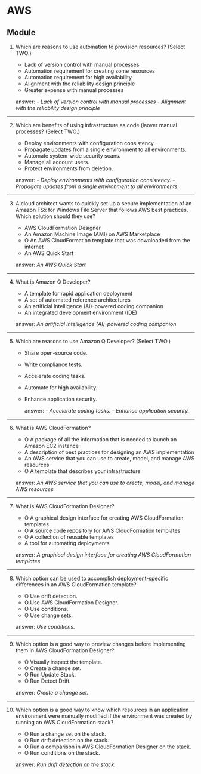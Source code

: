 # AWS
## Module 

1. Which are reasons to use automation to provision resources? (Select TWO.)
    * Lack of version control with manual processes
    * Automation requirement for creating some resources
    * Automation requirement for high availability
    * Alignment with the reliability design principle
    * Greater expense with manual processes
    
    answer: - *Lack of version control with manual processes*  - *Alignment with the reliability design principle*
---
2. Which are benefits of using infrastructure as code (laover manual processes?
(Select TWO.)
    * Deploy environments with configuration consistency.
    * Propagate updates from a single environment to all environments.
    * Automate system-wide security scans.
    * Manage all account users.
    * Protect environments from deletion.
    
    answer: - *Deploy environments with configuration consistency.* - *Propagate updates from a single environment to all environments.*
---
3. A cloud architect wants to quickly set up a secure implementation of an Amazon FSx for
Windows File Server that follows AWS best practices. Which solution should they use?
    * AWS CloudFormation Designer
    * An Amazon Machine Image (AMI) on AWS Marketplace
    * O An AWS CloudFormation template that was downloaded from the internet
    * An AWS Quick Start
    
    answer: *An AWS Quick Start*
---
4. What is Amazon Q Developer?
    * A template for rapid application deployment
    * A set of automated reference architectures
    * An artificial intelligence (Al)-powered coding companion
    * An integrated development environment (IDE)
    
    answer: *An artificial intelligence (AI)-powered coding companion*
---
5. Which are reasons to use Amazon Q Developer? (Select TWO.) 
    * Share open-source code.
    * Write compliance tests.
    * Accelerate coding tasks.
    * Automate for high availability.
    * Enhance application security.
    
        answer: - *Accelerate coding tasks.*  - *Enhance application security.*
---
6. What is AWS CloudFormation?
    * O A package of all the information that is needed to launch an Amazon EC2 instance
    * A description of best practices for designing an AWS implementation
    * An AWS service that you can use to create, model, and manage AWS resources
    * O A template that describes your infrastructure
    
    answer: *An AWS service that you can use to create, model, and manage AWS resources*
---
7. What is AWS CloudFormation Designer?
    * O A graphical design interface for creating AWS CloudFormation templates
    * O A source code repository for AWS CloudFormation templates
    * O A collection of reusable templates
    * A tool for automating deployments
    
    answer: *A graphical design interface for creating AWS CloudFormation templates*
---
8. Which option can be used to accomplish deployment-specific differences in an AWS
CloudFormation template?
    * O Use drift detection.
    * O Use AWS CloudFormation Designer.
    * O Use conditions.
    * O Use change sets.
    
    answer: *Use conditions.*
---
9. Which option is a good way to preview changes before implementing them in
AWS CloudFormation Designer?
    * O Visually inspect the template.
    * O Create a change set.
    * O Run Update Stack.
    * O Run Detect Drift.
    
    answer: *Create a change set.*
---
10. Which option is a good way to know which resources in an application
environment were manually modified if the environment was created by
running an AWS CloudFormation stack?
    * O Run a change set on the stack.
    * O Run drift detection on the stack.
    * O Run a comparison in AWS CloudFormation Designer on the stack.
    * O Run conditions on the stack.
    
    answer: *Run drift detection on the stack.*

